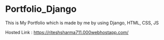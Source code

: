 # Portfolio_Django
This is My Portfolio which is made by me by using Django, HTML, CSS, JS

Hosted Link : https://riteshsharma711.000webhostapp.com/
